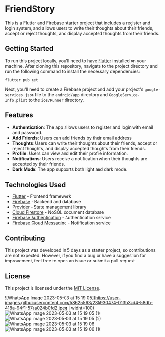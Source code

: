 # FriendStory

This is a Flutter and Firebase starter project that includes a register and login system, and allows users to write their thoughts about their friends, accept or reject thoughts, and display accepted thoughts from their friends. 

## Getting Started

To run this project locally, you'll need to have [Flutter](https://flutter.dev/docs/get-started/install) installed on your machine. After cloning this repository, navigate to the project directory and run the following command to install the necessary dependencies:

```
flutter pub get
```

Next, you'll need to create a Firebase project and add your project's `google-services.json` file to the `android/app` directory and `GoogleService-Info.plist` to the `ios/Runner` directory.

## Features

- **Authentication**: The app allows users to register and login with email and password. 
- **Add Friends**: Users can add friends by their email address.
- **Thoughts**: Users can write their thoughts about their friends, accept or reject thoughts, and display accepted thoughts from their friends.
- **Profile**: Users can view and edit their profile information.
- **Notifications**: Users receive a notification when their thoughts are accepted by their friends.
- **Dark Mode**: The app supports both light and dark mode.

## Technologies Used

- [Flutter](https://flutter.dev/) - Frontend framework
- [Firebase](https://firebase.google.com/) - Backend and database
- [Provider](https://pub.dev/packages/provider) - State management library
- [Cloud Firestore](https://firebase.google.com/products/firestore) - NoSQL document database
- [Firebase Authentication](https://firebase.google.com/products/auth) - Authentication service
- [Firebase Cloud Messaging](https://firebase.google.com/products/cloud-messaging) - Notification service




## Contributing

This project was developed in 5 days as a starter project, so contributions are not expected. However, if you find a bug or have a suggestion for improvement, feel free to open an issue or submit a pull request.

## License

This project is licensed under the [MIT License](https://opensource.org/licenses/MIT).


![WhatsApp Image 2023-05-03 at 15 19 05](https://user-images.githubusercontent.com/58625563/235930474-013b3ad4-58db-418a-94f1-57aa024b0fd2.jpeg | widht=100) 
![WhatsApp Image 2023-05-03 at 15 19 05 (1)](https://user-images.githubusercontent.com/58625563/235930503-25f8811c-9d7b-48b7-a5e0-5b5f79f33218.jpeg)
![WhatsApp Image 2023-05-03 at 15 19 05 (2)](https://user-images.githubusercontent.com/58625563/235930522-205b73af-9b2b-46d1-bf22-e1af669887e0.jpeg)
![WhatsApp Image 2023-05-03 at 15 19 06](https://user-images.githubusercontent.com/58625563/235930537-56c8ff64-8e6c-4905-b208-afb95467c9fb.jpeg)
![WhatsApp Image 2023-05-03 at 15 19 06 (1)](https://user-images.githubusercontent.com/58625563/235930547-f7bb50aa-28ed-44f5-a1a3-456f9baa8e45.jpeg)
